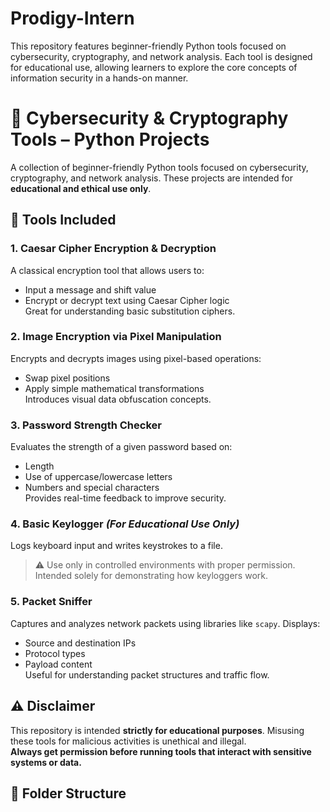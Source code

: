 # Prodigy-Intern
This repository features beginner-friendly Python tools focused on cybersecurity, cryptography, and network analysis. Each tool is designed for educational use, allowing learners to explore the core concepts of information security in a hands-on manner.

# 🔐 Cybersecurity & Cryptography Tools – Python Projects

A collection of beginner-friendly Python tools focused on cybersecurity, cryptography, and network analysis. These projects are intended for **educational and ethical use only**.

## 🧰 Tools Included

### 1. Caesar Cipher Encryption & Decryption
A classical encryption tool that allows users to:
- Input a message and shift value
- Encrypt or decrypt text using Caesar Cipher logic  
Great for understanding basic substitution ciphers.

### 2. Image Encryption via Pixel Manipulation
Encrypts and decrypts images using pixel-based operations:
- Swap pixel positions
- Apply simple mathematical transformations  
Introduces visual data obfuscation concepts.

### 3. Password Strength Checker
Evaluates the strength of a given password based on:
- Length
- Use of uppercase/lowercase letters
- Numbers and special characters  
Provides real-time feedback to improve security.

### 4. Basic Keylogger *(For Educational Use Only)*
Logs keyboard input and writes keystrokes to a file.
> ⚠️ Use only in controlled environments with proper permission. Intended solely for demonstrating how keyloggers work.

### 5. Packet Sniffer
Captures and analyzes network packets using libraries like `scapy`. Displays:
- Source and destination IPs
- Protocol types
- Payload content  
Useful for understanding packet structures and traffic flow.

## ⚠️ Disclaimer

This repository is intended **strictly for educational purposes**. Misusing these tools for malicious activities is unethical and illegal.  
**Always get permission before running tools that interact with sensitive systems or data.**

## 📂 Folder Structure

